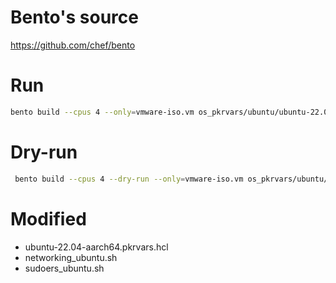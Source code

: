 # Bento's source 
https://github.com/chef/bento

# Run 
```bash 
bento build --cpus 4 --only=vmware-iso.vm os_pkrvars/ubuntu/ubuntu-22.04-aarch64.pkrvars.hcl
```

# Dry-run
```bash
 bento build --cpus 4 --dry-run --only=vmware-iso.vm os_pkrvars/ubuntu/ubuntu-22.04-aarch64.pkrvars.hcl
```

# Modified 
- ubuntu-22.04-aarch64.pkrvars.hcl
- networking_ubuntu.sh
- sudoers_ubuntu.sh
